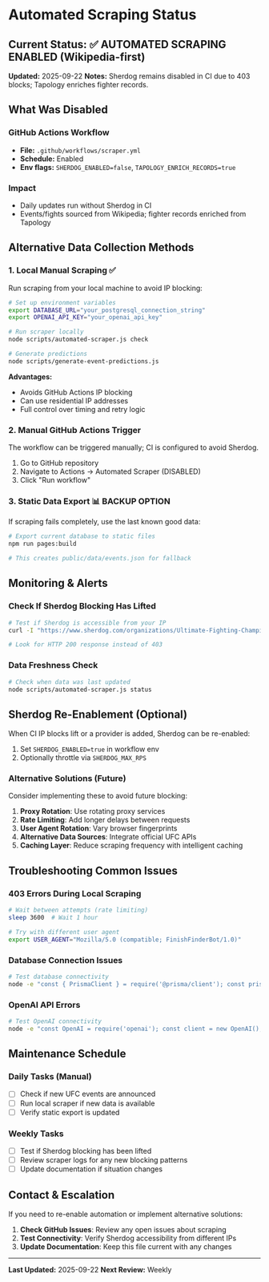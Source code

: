 # Automated Scraping Status

## Current Status: ✅ AUTOMATED SCRAPING ENABLED (Wikipedia-first)

**Updated:** 2025-09-22
**Notes:** Sherdog remains disabled in CI due to 403 blocks; Tapology enriches fighter records.

## What Was Disabled

### GitHub Actions Workflow
- **File:** `.github/workflows/scraper.yml`
- **Schedule:** Enabled
- **Env flags:** `SHERDOG_ENABLED=false`, `TAPOLOGY_ENRICH_RECORDS=true`

### Impact
- Daily updates run without Sherdog in CI
- Events/fights sourced from Wikipedia; fighter records enriched from Tapology

## Alternative Data Collection Methods

### 1. **Local Manual Scraping** ✅
Run scraping from your local machine to avoid IP blocking:

```bash
# Set up environment variables
export DATABASE_URL="your_postgresql_connection_string"
export OPENAI_API_KEY="your_openai_api_key"

# Run scraper locally
node scripts/automated-scraper.js check

# Generate predictions
node scripts/generate-event-predictions.js
```

**Advantages:**
- Avoids GitHub Actions IP blocking
- Can use residential IP addresses
- Full control over timing and retry logic

### 2. **Manual GitHub Actions Trigger**
The workflow can be triggered manually; CI is configured to avoid Sherdog.

1. Go to GitHub repository
2. Navigate to Actions → Automated Scraper (DISABLED)
3. Click "Run workflow"

### 3. **Static Data Export** 📊 BACKUP OPTION
If scraping fails completely, use the last known good data:

```bash
# Export current database to static files
npm run pages:build

# This creates public/data/events.json for fallback
```

## Monitoring & Alerts

### Check If Sherdog Blocking Has Lifted
```bash
# Test if Sherdog is accessible from your IP
curl -I "https://www.sherdog.com/organizations/Ultimate-Fighting-Championship-UFC-2"

# Look for HTTP 200 response instead of 403
```

### Data Freshness Check
```bash
# Check when data was last updated
node scripts/automated-scraper.js status
```

## Sherdog Re-Enablement (Optional)
When CI IP blocks lift or a provider is added, Sherdog can be re-enabled:
1. Set `SHERDOG_ENABLED=true` in workflow env
2. Optionally throttle via `SHERDOG_MAX_RPS`

### Alternative Solutions (Future)
Consider implementing these to avoid future blocking:

1. **Proxy Rotation**: Use rotating proxy services
2. **Rate Limiting**: Add longer delays between requests
3. **User Agent Rotation**: Vary browser fingerprints
4. **Alternative Data Sources**: Integrate official UFC APIs
5. **Caching Layer**: Reduce scraping frequency with intelligent caching

## Troubleshooting Common Issues

### 403 Errors During Local Scraping
```bash
# Wait between attempts (rate limiting)
sleep 3600  # Wait 1 hour

# Try with different user agent
export USER_AGENT="Mozilla/5.0 (compatible; FinishFinderBot/1.0)"
```

### Database Connection Issues
```bash
# Test database connectivity
node -e "const { PrismaClient } = require('@prisma/client'); const prisma = new PrismaClient(); prisma.event.count().then(console.log).catch(console.error)"
```

### OpenAI API Errors
```bash
# Test OpenAI connectivity
node -e "const OpenAI = require('openai'); const client = new OpenAI(); client.models.list().then(r => console.log('OpenAI OK')).catch(console.error)"
```

## Maintenance Schedule

### Daily Tasks (Manual)
- [ ] Check if new UFC events are announced
- [ ] Run local scraper if new data is available
- [ ] Verify static export is updated

### Weekly Tasks
- [ ] Test if Sherdog blocking has been lifted
- [ ] Review scraper logs for any new blocking patterns
- [ ] Update documentation if situation changes

## Contact & Escalation

If you need to re-enable automation or implement alternative solutions:

1. **Check GitHub Issues**: Review any open issues about scraping
2. **Test Connectivity**: Verify Sherdog accessibility from different IPs
3. **Update Documentation**: Keep this file current with any changes

---

**Last Updated:** 2025-09-22
**Next Review:** Weekly
